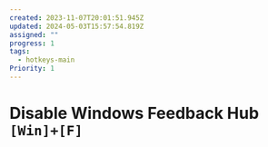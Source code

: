 ```yaml
---
created: 2023-11-07T20:01:51.945Z
updated: 2024-05-03T15:57:54.819Z
assigned: ""
progress: 1
tags:
  - hotkeys-main
Priority: 1
---
```


# Disable Windows Feedback Hub `[Win]+[F]`
